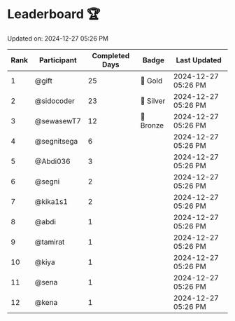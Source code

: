 # Leaderboard 🏆

Updated on: 2024-12-27 05:26 PM

| Rank | Participant       | Completed Days | Badge      | Last Updated         |
|------|-------------------|----------------|------------|----------------------|
| 1    | @gift             | 25             | 🏅 Gold     | 2024-12-27 05:26 PM |
| 2    | @sidocoder        | 23             | 🥈 Silver   | 2024-12-27 05:26 PM |
| 3    | @sewasewT7        | 12             | 🥉 Bronze   | 2024-12-27 05:26 PM |
| 4    | @segnitsega       | 6              |            | 2024-12-27 05:26 PM |
| 5    | @Abdi036          | 3              |            | 2024-12-27 05:26 PM |
| 6    | @segni            | 2              |            | 2024-12-27 05:26 PM |
| 7    | @kika1s1          | 2              |            | 2024-12-27 05:26 PM |
| 8    | @abdi             | 1              |            | 2024-12-27 05:26 PM |
| 9    | @tamirat          | 1              |            | 2024-12-27 05:26 PM |
| 10   | @kiya             | 1              |            | 2024-12-27 05:26 PM |
| 11   | @sena             | 1              |            | 2024-12-27 05:26 PM |
| 12   | @kena             | 1              |            | 2024-12-27 05:26 PM |

